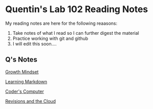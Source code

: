 # Quentin's Lab 102 Reading Notes

My reading notes are here for the following reaasons:

1. Take notes of what I read so I can further digest the material
2. Practice working with git and github
3. I will edit this soon....

## Q's Notes

[Growth Mindset](growthmindset.md)

[Learning Markdown](learningmarkdown.md)

[Coder's Computer](coderscomputer.md)

[Revisions and the Cloud](revisionsandthecloud.md)
